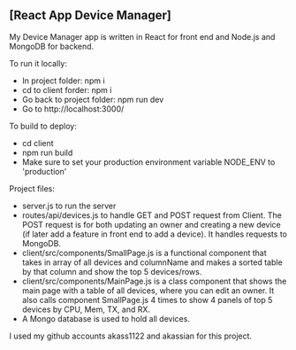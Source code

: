## [React App Device Manager]


My Device Manager app is written in React for front end and Node.js and MongoDB for backend.




To run it locally:

-	In project folder:   npm i
-	cd to client forder:    npm i
-	Go back to project folder:     npm run dev
-	Go to    http://localhost:3000/

To build to deploy:
-	cd client
-	npm run build
-	Make sure to set your production environment variable NODE_ENV to 'production'

Project files:
- server.js     to run the server
- routes/api/devices.js     to handle GET and POST request from Client. The POST request is for both updating an owner and creating a new device (if later add a feature in front end to add a device). It handles requests to MongoDB.
-  client/src/components/SmallPage.js       is a functional component that takes in array of all devices and columnName and makes a sorted table by that column and show the top 5 devices/rows.
-  client/src/components/MainPage.js    is a class component that shows the main page with a table of all devices, where you can edit an owner. It also calls component SmallPage.js   4 times to show 4 panels of top 5 devices by CPU, Mem, TX, and RX.
-  A Mongo database is used to hold all devices.

I used my github accounts akass1122 and akassian for this project.






